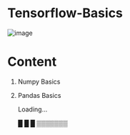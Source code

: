 # Tensorflow-Basics
![image](https://user-images.githubusercontent.com/64656686/211951439-5dd08f2a-21c7-4742-a23e-2cfd034b041e.png)

# Content 

1. Numpy Basics
2. Pandas Basics

   Loading…
   
   █ █ █ ▒▒▒▒▒▒▒
